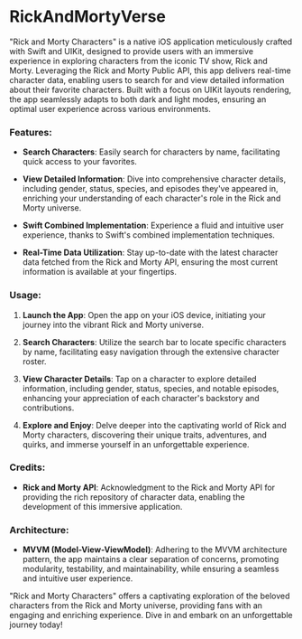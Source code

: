 # RickAndMortyVerse

"Rick and Morty Characters" is a native iOS application meticulously crafted with Swift and UIKit, designed to provide users with an immersive experience in exploring characters from the iconic TV show, Rick and Morty. Leveraging the Rick and Morty Public API, this app delivers real-time character data, enabling users to search for and view detailed information about their favorite characters. Built with a focus on UIKit layouts rendering, the app seamlessly adapts to both dark and light modes, ensuring an optimal user experience across various environments.

### Features:
- **Search Characters**: Easily search for characters by name, facilitating quick access to your favorites.
  
- **View Detailed Information**: Dive into comprehensive character details, including gender, status, species, and episodes they've appeared in, enriching your understanding of each character's role in the Rick and Morty universe.

- **Swift Combined Implementation**: Experience a fluid and intuitive user experience, thanks to Swift's combined implementation techniques.

- **Real-Time Data Utilization**: Stay up-to-date with the latest character data fetched from the Rick and Morty API, ensuring the most current information is available at your fingertips.

### Usage:
1. **Launch the App**: Open the app on your iOS device, initiating your journey into the vibrant Rick and Morty universe.
   
2. **Search Characters**: Utilize the search bar to locate specific characters by name, facilitating easy navigation through the extensive character roster.
   
3. **View Character Details**: Tap on a character to explore detailed information, including gender, status, species, and notable episodes, enhancing your appreciation of each character's backstory and contributions.

4. **Explore and Enjoy**: Delve deeper into the captivating world of Rick and Morty characters, discovering their unique traits, adventures, and quirks, and immerse yourself in an unforgettable experience.

### Credits:
- **Rick and Morty API**: Acknowledgment to the Rick and Morty API for providing the rich repository of character data, enabling the development of this immersive application.

### Architecture:
- **MVVM (Model-View-ViewModel)**: Adhering to the MVVM architecture pattern, the app maintains a clear separation of concerns, promoting modularity, testability, and maintainability, while ensuring a seamless and intuitive user experience.

"Rick and Morty Characters" offers a captivating exploration of the beloved characters from the Rick and Morty universe, providing fans with an engaging and enriching experience. Dive in and embark on an unforgettable journey today!
